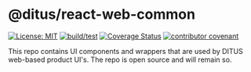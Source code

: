 # @ditus/react-web-common

[![License: MIT](https://img.shields.io:/github/license/ditus-software/ditus-react-web-common)](LICENSE.md)
[![build/test](https://github.com/ditus-software/ditus-react-web-common/actions/workflows/node.js.yml/badge.svg?branch=master)](https://github.com/ditus-software/ditus-react-web-common/actions/workflows/node.js.yml)
[![Coverage Status](https://coveralls.io/repos/github/ditus-software/ditus-react-web-common/badge.svg?branch=master)](https://coveralls.io/github/ditus-software/ditus-react-web-common?branch=master)
[![contributor covenant](https://img.shields.io/badge/Contributor%20Covenant-v2.0%20adopted-ff69b4.svg)](CODE-OF-CONDUCT.md)

This repo contains UI components and wrappers that are used by DITUS web-based
product UI's. The repo is open source and will remain so.

